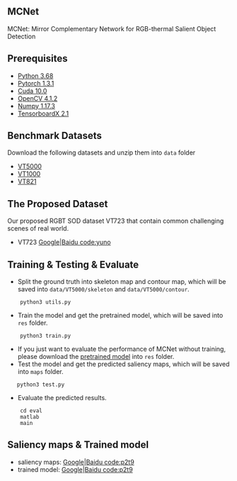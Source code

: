 ## MCNet
MCNet: Mirror Complementary Network for RGB-thermal Salient Object Detection


## Prerequisites
- [Python 3.68](https://www.python.org/)
- [Pytorch 1.3.1](http://pytorch.org/)
- [Cuda 10.0](https://developer.nvidia.com/cuda-10.0-download-archive)
- [OpenCV 4.1.2](https://opencv.org/)
- [Numpy 1.17.3](https://numpy.org/)
- [TensorboardX 2.1](https://github.com/lanpa/tensorboardX)


## Benchmark Datasets
Download the following datasets and unzip them into `data` folder

- [VT5000](https://drive.google.com/file/d/1q3cgxs3_go4yO1iB2zLNEhZXdN60Mdap/view?usp=sharing)
- [VT1000](https://drive.google.com/file/d/1I4GPXOl-xQPi7SSHx5NqgqFqtVm9XbHO/view?usp=sharing)
- [VT821](https://drive.google.com/file/d/1hXJWFE2sSs0mIsm1ygMDoLpL3OJ8Eiz-/view?usp=sharing)


## The Proposed Dataset
Our proposed RGBT SOD dataset VT723 that contain common challenging scenes of real world.
- VT723 [Google](https://drive.google.com/file/d/1Vi91vzn7xym238wu5QUh7URRi7jn4Vru/view?usp=sharing)|[Baidu code:yuno](https://pan.baidu.com/s/1F171033a7JurP8ICq6Fv1w)



## Training & Testing & Evaluate
- Split the ground truth into skeleton map and contour map, which will be saved into `data/VT5000/skeleton` and `data/VT5000/contour`.
```shell
    python3 utils.py
```

- Train the model and get the pretrained model, which will be saved into `res` folder.
```shell
    python3 train.py
```

 - If you just want to evaluate the performance of MCNet without training, please download the [pretrained model](https://drive.google.com/file/d/1qcZeBiwF78Lv24hXmXN4vMFbK4yC-C-y/view?usp=sharing) into `res` folder.
 - Test the model and get the predicted saliency maps, which will be saved into `maps` folder.
 ```shell
    python3 test.py
```

- Evaluate the predicted results. 
```shell
    cd eval
    matlab
    main
```


## Saliency maps & Trained model
- saliency maps: [Google]()|[Baidu code:p2t9](https://pan.baidu.com/s/1510TnLFx0gRK6S1ppXXSXg)
- trained model: [Google](https://drive.google.com/file/d/1qcZeBiwF78Lv24hXmXN4vMFbK4yC-C-y/view?usp=sharing)|[Baidu code:p2t9](https://pan.baidu.com/s/1510TnLFx0gRK6S1ppXXSXg)


